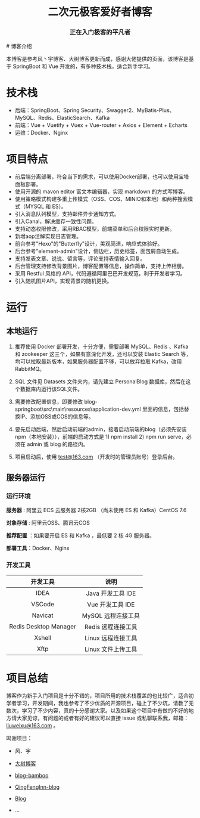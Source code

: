 ```

```

<div align="center">
<h1>二次元极客爱好者博客</h1>
   <h3>   正在入门极客的平凡者  </h3>
</div>
# 博客介绍

本博客是参考风丶宇博客、大树博客更新而成，感谢大佬提供的页面，该博客是基于 SpringBoot 和 Vue 开发的，有多种技术栈，适合新手学习。



# 技术栈

- 后端：SpringBoot、Spring Security、Swagger2、MyBatis-Plus、MySQL、Redis、ElasticSearch、Kafka
- 前端：Vue + Vuetify + Vuex + Vue-router + Axios + Element + Echarts
- 运维：Docker、Nginx

# 项目特点

- 前后端分离部署，符合当下的需求，可以使用Docker部署，也可以使用宝塔面板部署。
- 使用开源的 mavon editor 富文本编辑器，实现 markdown 的方式写博客。
- 使用策略模式构建多重上传模式（OSS、COS、MINIO和本地）和两种搜索模式（MYSQL 和 ES）。
- 引入消息队列模型，支持邮件异步通知方式。
- 引入Canal，解决缓存一致性问题。
- 支持动态权限修改，采用RBAC模型，前端菜单和后台权限实时更新。
- 新增aop注解实现日志管理。
- 前台参考"Hexo"的"Butterfly"设计，美观简洁，响应式体验好。
- 后台参考"element-admin"设计，侧边栏，历史标签，面包屑自动生成。
- 支持发表文章、说说、留言等，评论支持表情输入回复。
- 后台管理支持修改背景图片，博客配置等信息，操作简单，支持上传相册。
- 采用 Restful 风格的 API，代码遵循阿里巴巴开发规范，利于开发者学习。
- 引入随机图片API，实现背景的随机更换。

# 运行

## 本地运行

1. 推荐使用 Docker 部署开发，十分方便，需要部署 MySQL、Redis 、Kafka 和 zookeeper 这三个，如果有意深化开发，还可以安装 Elastic Search 等，均可以拉取最新版本，如果服务器配置不够，可以放弃拉取 Kafka，改用 RabbitMQ。

2. SQL 文件见 Datasets 文件夹内，请先建立 PersonalBlog 数据库，然后在这个数据库内运行该SQL文件。

3. 需要修改配置信息，即要修改 blog-springboot\src\main\resources\application-dev.yml 里面的信息，包括替换IP、添加OSS或COS的信息等。
4. 要先启动后端，然后启动前端的admin，接着启动前端的blog（必须先安装 npm（本地安装）），前端的启动方式是 1) npm install 2) npm run serve，必须在 admin 或 blog 的路径内。
5. 项目启动后，使用 test@163.com （开发时的管理员账号）登录后台。

## 服务器运行

### 运行环境

**服务器** : 阿里云 ECS 云服务器 2核2GB （尚未使用 ES 和 Kafka）CentOS 7.6

**对象存储** : 阿里云OSS、腾讯云COS

**推荐配置** ：如果要开启 ES 和 Kafka ，最低要 2 核 4G 服务器。

**部署工具**：Docker、Nginx

### 开发工具

|       开发工具        |        说明        |
| :-------------------: | :----------------: |
|         IDEA          | Java 开发工具 IDE  |
|        VSCode         |  Vue 开发工具 IDE  |
|        Navicat        | MySQL 远程连接工具 |
| Redis Desktop Manager | Redis 远程连接工具 |
|        Xshell         | Linux 远程连接工具 |
|         Xftp          | Linux 文件上传工具 |



# 项目总结

博客作为新手入门项目是十分不错的，项目所用的技术栈覆盖的也比较广，适合初学者学习，开发期间，我也参考了不少优质的开源项目，碰上了不少坑，请教了无数次，学习了不少内容，真的十分感谢大家。以及如果这个项目中有做的不好的地方请大家见谅，有问题的或者有好的建议可以直接 issue 或私聊联系我，邮箱：liuweixu@163.com 。

鸣谢项目：

- 风、宇
- [大树博客](https://gitee.com/macw/blog)
- [blog-bamboo](https://github.com/yk-flight/blog-bamboo)

- [QingFengInn-blog](https://gitee.com/lindaifeng/QingFengInn-blog)
- [Blog](https://gitee.com/wu_shengdong/blog)

- ...
